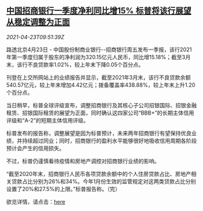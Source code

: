 <!--1619172062000-->
[中国招商银行一季度净利同比增15% 标普将该行展望从稳定调整为正面](https://cn.reuters.com/article/china-cmb-q1-profit-0423-idCNKBS2CA11O)
------

<div><i>2021-04-23T09:51:39Z</i></div><p>路透北京4月23日 - 中国股份制商业银行--招商银行周五发布一季报，该行2021年第一季度归属于股东的净利润为320.15亿元人民币，同比增15.18%；截至3月末，该行不良贷款率1.02%，较上年末下降0.05个百分点。</p><p>刊登在上交所网站上的业绩报告并显示，截至2021年3月末，该行不良贷款余额540.57亿元，较上年末增加4.42亿元；拨备覆盖率438.88%，较上年末上升1.20个百分点。</p><p>当日稍早，标普全球评级宣布，调整招商银行及其核心子公司招银国际、招银金融租赁、招银国际租赁的展望为正面，同时确认这四家公司“BBB+”的长期主体信用评级和“A-2”的短期主体信用评级。</p><p>标普发布的报告称，调整展望是因为标普预计，未来两年招商银行有望保持优良业绩，并持续超过同业；同时，招商银行的盈利水平能够很好地吸收信用周期各阶段预计会产生的信用损失。</p><p>不过，标普仍谨慎看待疫情和房地产调控对招商银行业绩的影响。</p><p>“截至2020年末，招商银行人民币各项贷款余额中的个人住房贷款占比、房地产相关贷款占比分别为26%和34%。今年1月份生效的监管规定对这两类贷款占比分别设置了20%和27.5%的上限。”标普报告称。（完）</p><p>欲览详情，请点击：<a href="http://static.sse.com.cn/disclosure/listedinfo/announcement/c/new/2021-04-24/600036_20210424_1.pdf">here</a></p>
